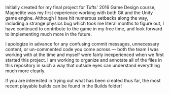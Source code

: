 Initially created for my final project for Tufts' 2016 Game Design course, Magnetite was my first experience working with both Git and the Unity game engine. Although I have hit numerous setbacks along the way, including a strange physics bug which took me literal months to figure out, I have continued to contribute to the game in my free time, and look forward to implementing much more in the future. 

I apologize in advance for any confusing commit messages, unnecessary content, or un-commented code you come across — both the team I was working with at the time and myself were fairly inexperienced when we first started this project. I am working to organize and annotate all of the files in this repository in such a way that outside eyes can understand everything much more clearly.

If you are interested in trying out what has been created thus far, the most recent playable builds can be found in the Builds folder!
